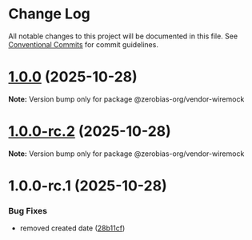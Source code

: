 # Change Log

All notable changes to this project will be documented in this file.
See [Conventional Commits](https://conventionalcommits.org) for commit guidelines.

# [1.0.0](https://github.com/zerobias-org/vendor/compare/@zerobias-org/vendor-wiremock@1.0.0-rc.2...@zerobias-org/vendor-wiremock@1.0.0) (2025-10-28)

**Note:** Version bump only for package @zerobias-org/vendor-wiremock





# [1.0.0-rc.2](https://github.com/zerobias-org/vendor/compare/@zerobias-org/vendor-wiremock@1.0.0-rc.1...@zerobias-org/vendor-wiremock@1.0.0-rc.2) (2025-10-28)

**Note:** Version bump only for package @zerobias-org/vendor-wiremock





# 1.0.0-rc.1 (2025-10-28)


### Bug Fixes

* removed created date ([28b11cf](https://github.com/zerobias-org/vendor/commit/28b11cf2563e9cdadd4b1dc83edd60d2fcd01df0))
